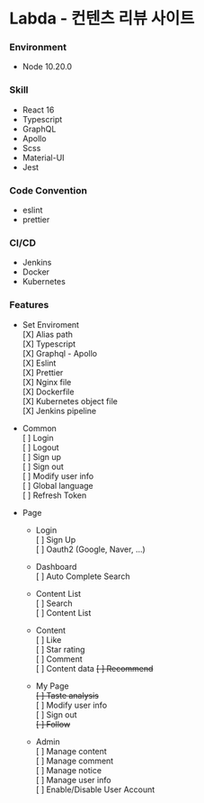 # Labda - 컨텐츠 리뷰 사이트
### Environment
- Node 10.20.0

### Skill
- React 16
- Typescript
- GraphQL
- Apollo
- Scss
- Material-UI
- Jest

### Code Convention
- eslint
- prettier

### CI/CD
- Jenkins
- Docker
- Kubernetes

### Features
- Set Enviroment  
[X] Alias path  
[X] Typescript  
[X] Graphql - Apollo  
[X] Eslint  
[X] Prettier  
[X] Nginx file  
[X] Dockerfile  
[X] Kubernetes object file  
[X] Jenkins pipeline  
  
- Common  
[ ] Login  
[ ] Logout  
[ ] Sign up  
[ ] Sign out  
[ ] Modify user info  
[ ] Global language  
[ ] Refresh Token

- Page  
  + Login  
    [ ] Sign Up  
    [ ] Oauth2 (Google, Naver, ...)  
  
  + Dashboard  
    [ ] Auto Complete Search
  
  + Content List    
    [ ] Search  
    [ ] Content List  

  + Content  
    [ ] Like  
    [ ] Star rating  
    [ ] Comment  
    [ ] Content data
    ~~[ ] Recommend~~  

  + My Page  
    ~~[ ] Taste analysis~~  
    [ ] Modify user info    
    [ ] Sign out  
    ~~[ ] Follow~~  

  + Admin  
    [ ] Manage content  
    [ ] Manage comment  
    [ ] Manage notice  
    [ ] Manage user info  
    [ ] Enable/Disable User Account  
  